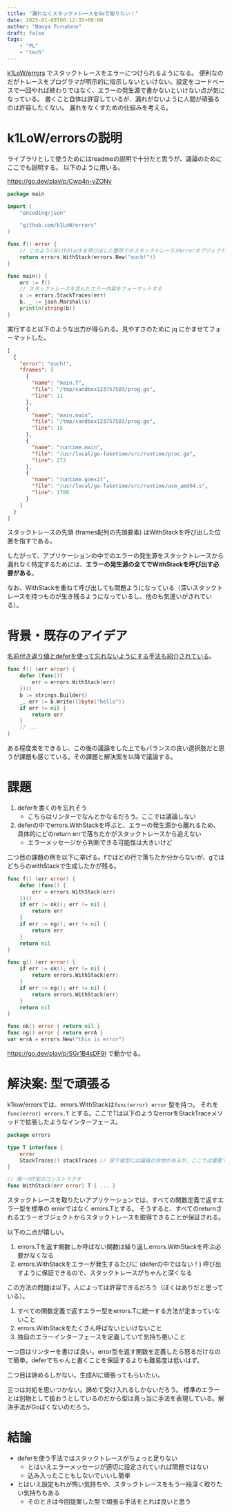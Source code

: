 ```yaml
---
title: "漏れなくスタックトレースをGoで取りたい！"
date: 2025-01-08T00:12:35+09:00
author: "Naoya Furudono"
draft: false
tags:
    - "PL"
    - "tech"
---
```


[k1LoW/errors](https://github.com/k1LoW/errors) でスタックトレースをエラーにつけられるようになる。
便利なのだがトレースをプログラマが明示的に指示しないといけない。設定をコードベースで一回やれば終わりではなく、エラーの発生源で書かないといけない点が気になっている。
書くこと自体は許容しているが、漏れがないように人間が頑張るのは許容したくない。
漏れをなくすための仕組みを考える。

# k1LoW/errorsの説明

ライブラリとして使うためにはreadmeの説明で十分だと思うが、議論のためにここでも説明する。
以下のように用いる。

<https://go.dev/play/p/Cwp4n-vZONv>

```go
package main

import (
	"encoding/json"

	"github.com/k1LoW/errors"
)

func f() error {
	// このようにWithStackを呼び出した箇所でのスタックトレースがerrorオブジェクトに記録される
	return errors.WithStack(errors.New("ouch!"))
}

func main() {
	err := f()
	// スタックトレースを含んだエラー内容をフォーマットする
	s := errors.StackTraces(err)
	b, _ := json.Marshal(s)
	println(string(b))
}
```

実行すると以下のような出力が得られる。見やすさのために jq にかませてフォーマットした。

```json
[
  {
    "error": "ouch!",
    "frames": [
      {
        "name": "main.f",
        "file": "/tmp/sandbox123757503/prog.go",
        "line": 11
      },
      {
        "name": "main.main",
        "file": "/tmp/sandbox123757503/prog.go",
        "line": 15
      },
      {
        "name": "runtime.main",
        "file": "/usr/local/go-faketime/src/runtime/proc.go",
        "line": 272
      },
      {
        "name": "runtime.goexit",
        "file": "/usr/local/go-faketime/src/runtime/asm_amd64.s",
        "line": 1700
      }
    ]
  }
]
```

スタックトレースの先頭 (frames配列の先頭要素) はWithStackを呼び出した位置を指すである。

したがって、アプリケーションの中でのエラーの発生源をスタックトレースから漏れなく特定するためには、**エラーの発生源の全てでWithStackを呼び出す必要がある**。

なお、WithStackを重ねて呼び出しても問題ようになっている（深いスタックトレースを持つものが生き残るようになっているし、他のも気遣いがされている）。

# 背景・既存のアイデア

[名前付き返り値とdeferを使って忘れないようにする手法も紹介されている](https://k1low.hatenablog.com/entry/2024/08/13/083000)。

```go
func f() (err error) {
	defer (func(){
		err = errors.WithStack(err)
	})()
	b := strings.Builder{}
	_, err := b.Write([]byte("hello"))
	if err != nil {
		return err
	}
	// ...
}
```

ある程度楽をできるし、この後の議論をした上でもバランスの良い選択肢だと思うが課題も感じている。その課題と解決案を以降で議論する。

# 課題

1. deferを書くのを忘れそう
    - こちらはリンターでなんとかなるだろう。ここでは議論しない
1. deferの中でerrors.WithStackを呼ぶと、エラーの発生源から離れるため、具体的にどのreturn errで落ちたかがスタックトレースから追えない
    - エラーメッセージから判断できる可能性は大きいけど

二つ目の課題の例を以下に挙げる。fではどの行で落ちたか分からないが、gではどちらのwithStackで生成したかが残る。

```go
func f() (err error) {
	defer (func() {
		err = errors.WithStack(err)
	})()
	if err := ok(); err != nil {
		return err
	}
	if err := ng(); err != nil {
		return err
	}
	return nil
}

func g() (err error) {
	if err := ok(); err != nil {
		return errors.WithStack(err)
	}
	if err := ng(); err != nil {
		return errors.WithStack(err)
	}
	return nil
}

func ok() error { return nil }
func ng() error { return errA }
var errA = errors.New("this is error")
```

<https://go.dev/play/p/SGr1B4sDF9I> で動かせる。

# 解決案: 型で頑張る

k1low/errorsでは、errors.WithStackは`func(error) error` 型を持つ。
それを `func(error) errors.T` とする。ここでTは以下のようなerrorをStackTraceメソッドで拡張したようなインターフェース。

```go
package errors

type T interface {
	error
	StackTraces() stackTraces // 戻り値型には議論の余地があるが、ここでは重要ではない。
}

// 唯一のT型のコンストラクタ
func WithStack(err error) T { ... }
```

スタックトレースを取りたいアプリケーションでは、すべての関数定義で返すエラー型を標準の errorではなく errors.Tとする。
そうすると、すべてのreturnされるエラーオブジェクトからスタックトレースを取得できることが保証される。

以下の二点が嬉しい。

1. errors.Tを返す関数しか呼ばない関数は繰り返しerrors.WithStackを呼ぶ必要がなくなる
1. errors.WithStackをエラーが発生するたびに (deferの中ではない！) 呼び出すように保証できるので、スタックトレースがちゃんと深くなる

この方法の問題は以下。人によっては許容できるだろう（ぼくはありだと思っている）。

1. すべての関数定義で返すエラー型をerrors.Tに統一する方法が定まっていないこと
1. errors.WithStackをたくさん呼ばないといけないこと
1. 独自のエラーインターフェースを定義していて気持ち悪いこと

一つ目はリンターを書けば良い。error型を返す関数を定義したら怒るだけなので簡単。deferでちゃんと書くことを保証するよりも難易度は低いはず。

二つ目は諦めるしかない。生成AIに頑張ってもらいたい。

三つは対処を思いつかない。諦めて受け入れるしかないだろう。
標準のエラーとは別物として扱おうとしているのだから型は真っ当に手法を表現している。解決手法がGoぽくないのだろう。

# 結論

- deferを使う手法ではスタックトレースがちょっと足りない
    - とはいえエラーメッセージが適切に設定されていれば問題ではない
    - 込み入ったこともしないでいいし簡単
- とはいえ設定もれが怖い気持ちや、スタックトレースをもう一段深く取りたい気持ちもある
    - そのときは今回提案した型で頑張る手法をとれば良いと思う
